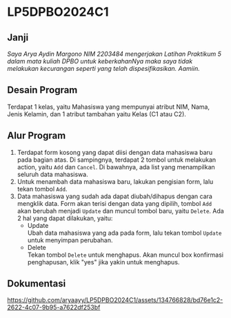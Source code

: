 # LP5DPBO2024C1

## Janji
*Saya Arya Aydin Margono NIM 2203484 mengerjakan
Latihan Praktikum 5 dalam mata kuliah DPBO
untuk keberkahanNya maka saya tidak melakukan kecurangan seperti yang telah dispesifikasikan. Aamiin.*

## Desain Program
Terdapat 1 kelas, yaitu Mahasiswa yang mempunyai atribut NIM, Nama, Jenis Kelamin, dan 1 atribut tambahan yaitu Kelas (C1 atau C2).

## Alur Program
1. Terdapat form kosong yang dapat diisi dengan data mahasiswa baru pada bagian atas. Di sampingnya, terdapat 2 tombol untuk melakukan action, yaitu `Add` dan `Cancel`. Di bawahnya, ada list yang menampilkan seluruh data mahasiswa.
2. Untuk menambah data mahasiswa baru, lakukan pengisian form, lalu tekan tombol `Add`.
3. Data mahasiswa yang sudah ada dapat diubah/dihapus dengan cara mengklik data. Form akan terisi dengan data yang dipilih, tombol `Add` akan berubah menjadi `Update` dan muncul tombol baru, yaitu `Delete`. Ada 2 hal yang dapat dilakukan, yaitu:
   - Update <br/>
     Ubah data mahasiswa yang ada pada form, lalu tekan tombol `Update` untuk menyimpan perubahan.
   - Delete <br/>
     Tekan tombol `Delete` untuk menghapus. Akan muncul box konfirmasi penghapusan, klik "yes" jika yakin untuk menghapus.

## Dokumentasi


https://github.com/aryaayy/LP5DPBO2024C1/assets/134766828/bd76e1c2-2622-4c07-9b95-a7622df253bf

